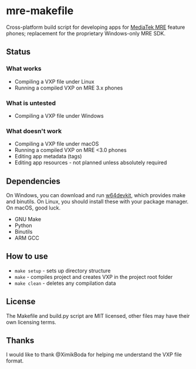 # mre-makefile
Cross-platform build script for developing apps for [MediaTek MRE](https://lpcwiki.miraheze.org/wiki/MAUI_Runtime_Environment) feature phones; replacement for the proprietary Windows-only MRE SDK.

## Status
### What works
- Compiling a VXP file under Linux
- Running a compiled VXP on MRE 3.x phones

### What is untested
- Compiling a VXP file under Windows

### What doesn't work
- Compiling a VXP file under macOS
- Running a compiled VXP on MRE <3.0 phones
- Editing app metadata (tags)
- Editing app resources - not planned unless absolutely required

## Dependencies
On Windows, you can download and run [w64devkit](https://github.com/skeeto/w64devkit/releases), which provides make and binutils. On Linux, you should install these with your package manager. On macOS, good luck.
* GNU Make
* Python
* Binutils
* ARM GCC

## How to use
* `make setup` - sets up directory structure
* `make` - compiles project and creates VXP in the project root folder
* `make clean` - deletes any compilation data

## License
The Makefile and build.py script are MIT licensed, other files may have their own licensing terms.

## Thanks
I would like to thank @XimikBoda for helping me understand the VXP file format.
